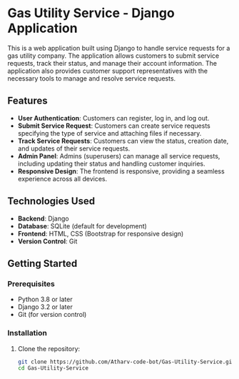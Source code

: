 

# Gas Utility Service - Django Application

This is a web application built using Django to handle service requests for a gas utility company. The application allows customers to submit service requests, track their status, and manage their account information. The application also provides customer support representatives with the necessary tools to manage and resolve service requests.

## Features

- **User Authentication**: Customers can register, log in, and log out.
- **Submit Service Request**: Customers can create service requests specifying the type of service and attaching files if necessary.
- **Track Service Requests**: Customers can view the status, creation date, and updates of their service requests.
- **Admin Panel**: Admins (superusers) can manage all service requests, including updating their status and handling customer inquiries.
- **Responsive Design**: The frontend is responsive, providing a seamless experience across all devices.

## Technologies Used

- **Backend**: Django
- **Database**: SQLite (default for development)
- **Frontend**: HTML, CSS (Bootstrap for responsive design)
- **Version Control**: Git

## Getting Started

### Prerequisites

- Python 3.8 or later
- Django 3.2 or later
- Git (for version control)

### Installation

1. Clone the repository:
   ```bash
   git clone https://github.com/Atharv-code-bot/Gas-Utility-Service.git
   cd Gas-Utility-Service
